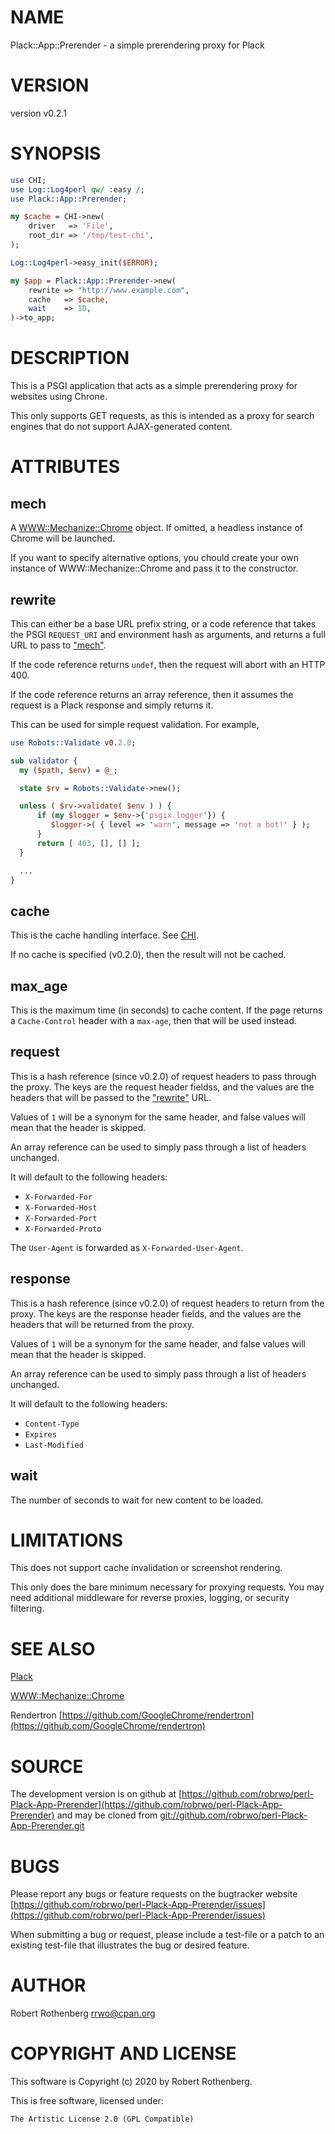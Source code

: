 # NAME

Plack::App::Prerender - a simple prerendering proxy for Plack

# VERSION

version v0.2.1

# SYNOPSIS

```perl
use CHI;
use Log::Log4perl qw/ :easy /;
use Plack::App::Prerender;

my $cache = CHI->new(
    driver   => 'File',
    root_dir => '/tmp/test-chi',
);

Log::Log4perl->easy_init($ERROR);

my $app = Plack::App::Prerender->new(
    rewrite => "http://www.example.com",
    cache   => $cache,
    wait    => 10,
)->to_app;
```

# DESCRIPTION

This is a PSGI application that acts as a simple prerendering proxy
for websites using Chrone.

This only supports GET requests, as this is intended as a proxy for
search engines that do not support AJAX-generated content.

# ATTRIBUTES

## mech

A [WWW::Mechanize::Chrome](https://metacpan.org/pod/WWW::Mechanize::Chrome) object. If omitted, a headless instance of
Chrome will be launched.

If you want to specify alternative options, you chould create your own
instance of WWW::Mechanize::Chrome and pass it to the constructor.

## rewrite

This can either be a base URL prefix string, or a code reference that
takes the PSGI `REQUEST_URI` and environment hash as arguments, and
returns a full URL to pass to ["mech"](#mech).

If the code reference returns `undef`, then the request will abort
with an HTTP 400.

If the code reference returns an array reference, then it assumes the
request is a Plack response and simply returns it.

This can be used for simple request validation.  For example,

```perl
use Robots::Validate v0.2.0;

sub validator {
  my ($path, $env) = @_;

  state $rv = Robots::Validate->new();

  unless ( $rv->validate( $env ) ) {
      if (my $logger = $env->{'psgix.logger'}) {
         $logger->( { level => 'warn', message => 'not a bot!' } );
      }
      return [ 403, [], [] ];
  }

  ...
}
```

## cache

This is the cache handling interface. See [CHI](https://metacpan.org/pod/CHI).

If no cache is specified (v0.2.0), then the result will not be cached.

## max\_age

This is the maximum time (in seconds) to cache content.  If the page
returns a `Cache-Control` header with a `max-age`, then that will be
used instead.

## request

This is a hash reference (since v0.2.0) of request headers to pass
through the proxy.  The keys are the request header fieldss, and the
values are the headers that will be passed to the ["rewrite"](#rewrite) URL.

Values of `1` will be a synonym for the same header, and false values
will mean that the header is skipped.

An array reference can be used to simply pass through a list of
headers unchanged.

It will default to the following headers:

- `X-Forwarded-For`
- `X-Forwarded-Host`
- `X-Forwarded-Port`
- `X-Forwarded-Proto`

The `User-Agent` is forwarded as `X-Forwarded-User-Agent`.

## response

This is a hash reference (since v0.2.0) of request headers to return
from the proxy.  The keys are the response header fields, and the
values are the headers that will be returned from the proxy.

Values of `1` will be a synonym for the same header, and false values
will mean that the header is skipped.

An array reference can be used to simply pass through a list of
headers unchanged.

It will default to the following headers:

- `Content-Type`
- `Expires`
- `Last-Modified`

## wait

The number of seconds to wait for new content to be loaded.

# LIMITATIONS

This does not support cache invalidation or screenshot rendering.

This only does the bare minimum necessary for proxying requests. You
may need additional middleware for reverse proxies, logging, or
security filtering.

# SEE ALSO

[Plack](https://metacpan.org/pod/Plack)

[WWW::Mechanize::Chrome](https://metacpan.org/pod/WWW::Mechanize::Chrome)

Rendertron [https://github.com/GoogleChrome/rendertron](https://github.com/GoogleChrome/rendertron)

# SOURCE

The development version is on github at [https://github.com/robrwo/perl-Plack-App-Prerender](https://github.com/robrwo/perl-Plack-App-Prerender)
and may be cloned from [git://github.com/robrwo/perl-Plack-App-Prerender.git](git://github.com/robrwo/perl-Plack-App-Prerender.git)

# BUGS

Please report any bugs or feature requests on the bugtracker website
[https://github.com/robrwo/perl-Plack-App-Prerender/issues](https://github.com/robrwo/perl-Plack-App-Prerender/issues)

When submitting a bug or request, please include a test-file or a
patch to an existing test-file that illustrates the bug or desired
feature.

# AUTHOR

Robert Rothenberg <rrwo@cpan.org>

# COPYRIGHT AND LICENSE

This software is Copyright (c) 2020 by Robert Rothenberg.

This is free software, licensed under:

```
The Artistic License 2.0 (GPL Compatible)
```
